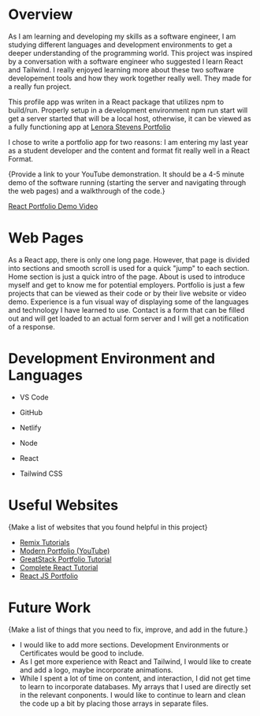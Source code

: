 # Overview

As I am learning and developing my skills as a software engineer, I am studying different languages and development environments to get a deeper understanding of the programming world.  This project was inspired by a conversation with a software engineer who suggested I learn React and Tailwind.  I really enjoyed learning more about these two software developement tools and how they work together really well.  They made for a really fun project.

This profile app was writen in a React package that utilizes npm to build/run.  Properly setup in a development environment npm run start will get a server started that will be a local host, otherwise, it can be viewed as a fully functioning app at [Lenora Stevens Portfolio](https://lenorastevensportfolio.netlify.app/)

I chose to write a portfolio app for two reasons: I am entering my last year as a student developer and the content and format fit really well in a React Format.  

{Provide a link to your YouTube demonstration.  It should be a 4-5 minute demo of the software running (starting the server and navigating through the web pages) and a walkthrough of the code.}

[React Portfolio Demo Video](https://youtu.be/EPChJukjtbc)

# Web Pages

As a React app, there is only one long page.  However, that page is divided into sections and smooth scroll is used for a quick "jump" to each section. Home section is just a quick intro of the page. About is used to introduce myself and get to know me for potential employers.  Portfolio is just a few projects that can be viewed as their code or by their live website or video demo.  Experience is a fun visual way of displaying some of the languages and technology I have learned to use.  Contact is a form that can be filled out and will get loaded to an actual form server and I will get a notification of a response.

# Development Environment and Languages

- VS Code
- GitHub
- Netlify

- Node
- React
- Tailwind CSS

# Useful Websites

{Make a list of websites that you found helpful in this project}
* [Remix Tutorials](https://remix.run/docs/en/main/start/quickstart)
* [Modern Portfolio (YouTube)](https://www.youtube.com/live/urgi2iz9P6U?si=g4x7AEVl5iKEGsJL)
* [GreatStack Portfolio Tutorial](https://youtu.be/4ag1LsgIUc0?si=BK2W58R0PAtiwjjR)
* [Complete React Tutorial](https://youtu.be/YQCDUJ6hhNY?si=uOOdnLoxfHJBaaps)
* [React JS Portfolio](https://youtu.be/LpZrAjU6Hhk?si=C2FXJuUMRrjodaAe)

# Future Work

{Make a list of things that you need to fix, improve, and add in the future.}
* I would like to add more sections. Development Environments or Certificates would be good to include.
* As I get more experience with React and Tailwind, I would like to create and add a logo, maybe incorporate animations.
* While I spent a lot of time on content, and interaction, I did not get time to learn to incorporate databases.  My arrays that I used are directly set in the relevant conponents. I would like to continue to learn and clean the code up a bit by placing those arrays in separate files.